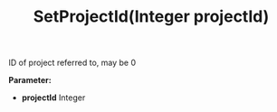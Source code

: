 ﻿---
uid: crmscript_ref_NSAlarmData_SetProjectId
title: SetProjectId(Integer projectId)
intellisense: NSAlarmData.SetProjectId
keywords: NSAlarmData, GetProjectId
so.topic: reference
---

ID of project referred to, may be 0

**Parameter:** 
 - **projectId** Integer

